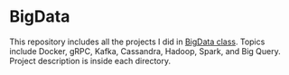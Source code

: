 # BigData
This repository includes all the projects I did in [BigData class](https://tyler.caraza-harter.com/cs544/f23/schedule.html). Topics include Docker, gRPC, Kafka, Cassandra, Hadoop, Spark, and Big Query. Project description is inside each directory.

